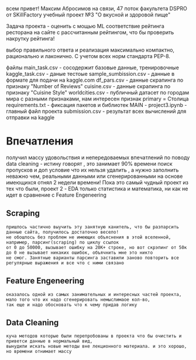 всем привет!  Максим Абросимов на связи, 47 поток факультета DSPRO  от SKillFactory
учебный проект №3 "О вкусной и здоровой пище" 


Задача проекта - оценить с мощью ML соответствие рейтинга ресторана на сайте с рассчитанным рейтингом, что бы проверить накрутку рейтинга! 

выбор правильного ответа и реализация максимально компактно, рационально и лаконично. С учетом всех норм стандарта PEP-8.

файлы
	main_task.csv - сосодержит базовые данные, тренировочные
	kaggle_task.csv - даные тестоые
	sample_sumbission.csv - данные в формате для подачи на kaggle.com
	df_pars.csv - данные скрапинга по признаку "Number of Reviews" 
	cuisine.csv - данные скрапинга по признаку "Cuisine Style" 
	worldcities.csv - публичный датасет по городам мира с разными признаками, нам интересен признак primary = Столица
	requirements.txt - фиксация пакетов и библиотек 
	MAIN - project3.ipynb - главный файл проекта 
	submission.csv - результат всех вычислений для отправки на kaggle

# Впечатления
получил массу удовольствия и непередоваемых впечатлений по поводу data cleaning - истину говорят , это занимает 90% времени
поиск пропусков и доп условие что их нельзя удалить , а нужно заполнить неважно чем, реальными данными или сгенерированными на основе имеющихся
отнял 2 недели времени! Пока это самый чудный проект из тех что были,  проект 2 - EDA только статистика и математика, 
ни как не идет в сравнение с Feature Engeneering

## Scraping
	пришлось частично выучить эту занятную канитель, что бы разпарсить данные сайта, получилось достаточно весело! 
	не обошлось без проблем не имеющих объяснения в этой вселенной, например, парсинг(scraping) по циклу ссылок 
	от 0 до 50000, вызывает ошибку на 20К+ строке, но вот скрэпинг от 50к до 0 не вызывает никаких ошибок, объячнить мне это никто 
	не смог. Занятные варианты парсинга заставили заново повторить все регулярные выражения и все что с ними связано

## Feature Engeneering 
	оказалось одной из самых занимательных и интересных частей проекта, мало того что их надо сгенерировать немыслимаое кол-во,
	так еще и надо обосновать что к чему придав логику 
	
## Data Cleaning 
	куча методов которые были перепробованы в проекта что бы очистить и приветси данные в нормальный вид, 
	вынудили искать новые методы вне лекционного материала. и это хорошо, но времени отнимает массу


	